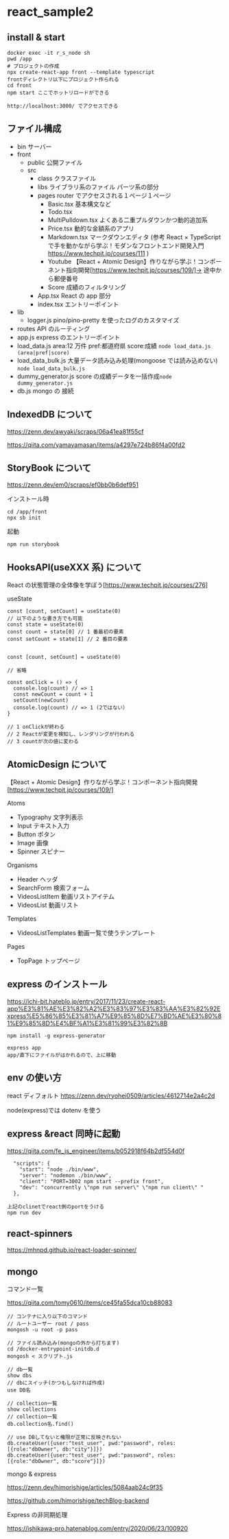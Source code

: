 # react_sample2

## install & start

```
docker exec -it r_s_node sh
pwd /app
# プロジェクトの作成
npx create-react-app front --template typescript
frontディレクトリ以下にプロジェクト作られる
cd front
npm start ここでホットリロードができる

http://localhost:3000/ でアクセスできる
```

## ファイル構成

- bin サーバー
- front
  - public 公開ファイル
  - src
    - class クラスファイル
    - libs ライブラリ系のファイル パーツ系の部分
    - pages router でアクセスされる１ページ１ページ
      - Basic.tsx 基本構文など
      - Todo.tsx
      - MultiPulldown.tsx よくある二重プルダウンかつ動的追加系
      - Price.tsx 動的な金額系のアプリ
      - Markdown.tsx マークダウンエディタ (参考 React × TypeScript で手を動かながら学ぶ！モダンなフロントエンド開発入門 https://www.techpit.jp/courses/111 )
      - Youtube 【React + Atomic Design】作りながら学ぶ！コンポーネント指向開発[https://www.techpit.jp/courses/109/]→ 途中から郵便番号
      - Score 成績のフィルタリング
    - App.tsx React の app 部分
    - index.tsx エントリーポイント
- lib
  - logger.js pino/pino-pretty を使ったログのカスタマイズ
- routes API のルーティング
- app.js express のエントリーポイント
- load_data.js area:12 万件 pref:都道府県 score:成績 `node load_data.js (area|pref|score)`
- load_data_bulk.js 大量データ読み込み処理(mongoose では読み込めない) `node load_data_bulk.js`
- dummy_generator.js score の成績データを一括作成`node dummy_generator.js`
- db.js mongo の 接続

## IndexedDB について

https://zenn.dev/awyaki/scraps/06a41ea81f55cf

https://qiita.com/yamayamasan/items/a4297e724b86f4a00fd2

## StoryBook について

https://zenn.dev/em0/scraps/ef0bb0b6def951

インストール時

```
cd /app/front
npx sb init
```

起動

```
npm run storybook
```

## HooksAPI(useXXX 系) について

React の状態管理の全体像を学ぼう[https://www.techpit.jp/courses/276]

useState

```
const [count, setCount] = useState(0)
// 以下のような書き方でも可能
const state = useState(0)
const count = state[0] // 1 番最初の要素
const setCount = state[1] // 2 番目の要素


const [count, setCount] = useState(0)

// 省略

const onClick = () => {
  console.log(count) // => 1
  const newCount = count + 1
  setCount(newCount)
  console.log(count) // => 1 (2ではない）
}

// 1 onClickが終わる
// 2 Reactが変更を検知し、レンダリングが行われる
// 3 countが次の値に変わる
```

## AtomicDesign について

【React + Atomic Design】作りながら学ぶ！コンポーネント指向開発[https://www.techpit.jp/courses/109/]

Atoms

- Typography 文字列表示
- Input テキスト入力
- Button ボタン
- Image 画像
- Spinner スピナー

Organisms

- Header ヘッダ
- SearchForm 検索フォーム
- VideosListItem 動画リストアイテム
- VideosList 動画リスト

Templates

- VideosListTemplates 動画一覧で使うテンプレート

Pages

- TopPage トップページ

## express のインストール

https://ichi-bit.hateblo.jp/entry/2017/11/23/create-react-app%E3%81%AE%E3%82%A2%E3%83%97%E3%83%AA%E3%82%92Express%E5%86%85%E3%81%A7%E9%85%8D%E7%BD%AE%E3%80%81%E9%85%8D%E4%BF%A1%E3%81%99%E3%82%8B

```
npm install -g express-generator

express app
app/直下にファイルがはかれるので、上に移動
```

## env の使い方

react ディフォルト
https://zenn.dev/ryohei0509/articles/4612714e2a4c2d

node(express)では dotenv を使う

## express &react 同時に起動

https://qiita.com/fe_js_engineer/items/b052918f64b2df554d0f

```
  "scripts": {
    "start": "node ./bin/www",
    "server": "nodemon ./bin/www",
    "client": "PORT=3002 npm start --prefix front",
    "dev": "concurrently \"npm run server\" \"npm run client\" "
  },

上記のclinetでreact側のportをうける
npm run dev

```

## react-spinners

https://mhnpd.github.io/react-loader-spinner/

## mongo

コマンド一覧

https://qiita.com/tomy0610/items/ce45fa55dca10cb88083

```
// コンテナに入り以下のコマンド
// ルートユーザー root / pass
mongosh -u root -p pass

// ファイル読み込み(mongoの外から打ちます)
cd /docker-entrypoint-initdb.d
mongosh < スクリプト.js

// db一覧
show dbs
// dbにスイッチ(かつもしなければ作成)
use DB名

// collection一覧
show collections
// collection一覧
db.collection名.find()

// use DBしてないと権限が正常に反映されない
db.createUser({user:"test_user", pwd:"password", roles:[{role:"dbOwner", db:"city"}]})
db.createUser({user:"test_user", pwd:"password", roles:[{role:"dbOwner", db:"score"}]})

```

mongo & express

https://zenn.dev/himorishige/articles/5084aab24c9f35

https://github.com/himorishige/techBlog-backend

Express の非同期処理

https://ishikawa-pro.hatenablog.com/entry/2020/06/23/100920
